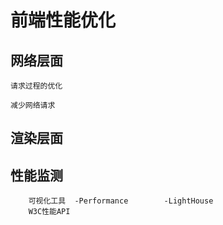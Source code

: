 # 前端性能优化

## 网络层面
    请求过程的优化

    减少网络请求

## 渲染层面

## 性能监测
        可视化工具  -Performance        -LightHouse
        W3C性能API